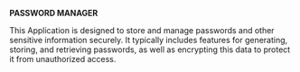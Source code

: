 **PASSWORD MANAGER**

This Application is designed to store and manage passwords and other sensitive information securely. 
It typically includes features for generating, storing, and retrieving passwords, as well as encrypting 
this data to protect it from unauthorized access.
